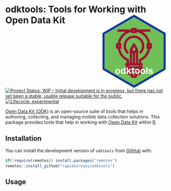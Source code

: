 
<!-- README.md is generated from README.Rmd. Please edit that file -->

# odktools: Tools for Working with Open Data Kit <img src="man/figures/odktools.png" width="200" align="right" />

<!-- badges: start -->

[![Project Status: WIP – Initial development is in progress, but there
has not yet been a stable, usable release suitable for the
public.](https://www.repostatus.org/badges/latest/wip.svg)](https://www.repostatus.org/#wip)
[![Lifecycle:
experimental](https://img.shields.io/badge/lifecycle-experimental-orange.svg)](https://www.tidyverse.org/lifecycle/#experimental)
<!-- badges: end -->

[Open Data Kit (ODK)](https://opendatakit.org) is an open-source suite
of tools that helps in authoring, collecting, and managing mobile data
collection solutions. This package provides tools that help in working
with [Open Data Kit](https://opendatakit.org) within
[R](https://cran.r-project.org).

## Installation

You can install the development version of `odktools` from
[GitHub](https://github.com/rapidsurveys/odktools) with:

``` r
if(!require(remotes)) install.packages("remotes")
remotes::install_github("rapidsurveys/odktools")
```

## Usage
